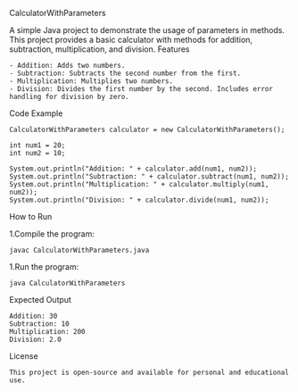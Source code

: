 CalculatorWithParameters

A simple Java project to demonstrate the usage of parameters in methods. This project provides a basic calculator with methods for addition, subtraction, multiplication, and division.
Features

    - Addition: Adds two numbers.
    - Subtraction: Subtracts the second number from the first.
    - Multiplication: Multiplies two numbers.
    - Division: Divides the first number by the second. Includes error handling for division by zero.

Code Example

    CalculatorWithParameters calculator = new CalculatorWithParameters();

    int num1 = 20;
    int num2 = 10;

    System.out.println("Addition: " + calculator.add(num1, num2));
    System.out.println("Subtraction: " + calculator.subtract(num1, num2));
    System.out.println("Multiplication: " + calculator.multiply(num1, num2));
    System.out.println("Division: " + calculator.divide(num1, num2));

How to Run

1.Compile the program:

    javac CalculatorWithParameters.java

1.Run the program:

    java CalculatorWithParameters

Expected Output

    Addition: 30
    Subtraction: 10
    Multiplication: 200
    Division: 2.0

License

    This project is open-source and available for personal and educational use.

